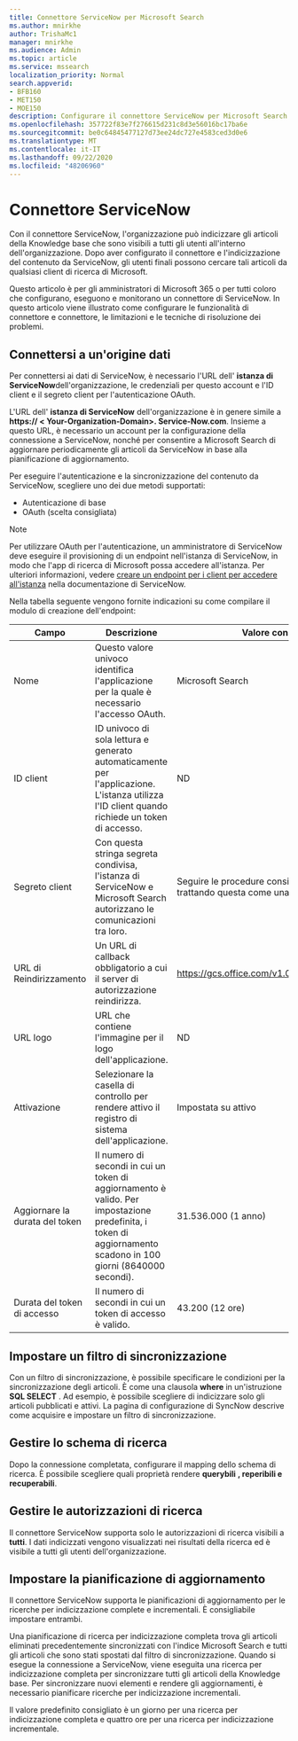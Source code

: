 ```yaml
---
title: Connettore ServiceNow per Microsoft Search
ms.author: mnirkhe
author: TrishaMc1
manager: mnirkhe
ms.audience: Admin
ms.topic: article
ms.service: mssearch
localization_priority: Normal
search.appverid:
- BFB160
- MET150
- MOE150
description: Configurare il connettore ServiceNow per Microsoft Search
ms.openlocfilehash: 357722f83e7f276615d231c8d3e56016bc17ba6e
ms.sourcegitcommit: be0c64845477127d73ee24dc727e4583ced3d0e6
ms.translationtype: MT
ms.contentlocale: it-IT
ms.lasthandoff: 09/22/2020
ms.locfileid: "48206960"
---
```

# <a name="servicenow-connector"></a>Connettore ServiceNow

Con il connettore ServiceNow, l'organizzazione può indicizzare gli articoli della Knowledge base che sono visibili a tutti gli utenti all'interno dell'organizzazione. Dopo aver configurato il connettore e l'indicizzazione del contenuto da ServiceNow, gli utenti finali possono cercare tali articoli da qualsiasi client di ricerca di Microsoft.  

Questo articolo è per gli amministratori di Microsoft 365 o per tutti coloro che configurano, eseguono e monitorano un connettore di ServiceNow. In questo articolo viene illustrato come configurare le funzionalità di connettore e connettore, le limitazioni e le tecniche di risoluzione dei problemi.

## <a name="connect-to-a-data-source"></a>Connettersi a un'origine dati

Per connettersi ai dati di ServiceNow, è necessario l'URL dell' **istanza di ServiceNow**dell'organizzazione, le credenziali per questo account e l'ID client e il segreto client per l'autenticazione OAuth.  

L'URL dell' **istanza di ServiceNow** dell'organizzazione è in genere simile a **https:// &lt; Your-Organization-Domain>. Service-Now.com**. Insieme a questo URL, è necessario un account per la configurazione della connessione a ServiceNow, nonché per consentire a Microsoft Search di aggiornare periodicamente gli articoli da ServiceNow in base alla pianificazione di aggiornamento.

Per eseguire l'autenticazione e la sincronizzazione del contenuto da ServiceNow, scegliere uno dei due metodi supportati:

 - Autenticazione di base
 - OAuth (scelta consigliata)

> [!Note]
> Per utilizzare OAuth per l'autenticazione, un amministratore di ServiceNow deve eseguire il provisioning di un endpoint nell'istanza di ServiceNow, in modo che l'app di ricerca di Microsoft possa accedere all'istanza. Per ulteriori informazioni, vedere [creare un endpoint per i client per accedere all'istanza](https://docs.servicenow.com/bundle/newyork-platform-administration/page/administer/security/task/t_CreateEndpointforExternalClients.html) nella documentazione di ServiceNow.

Nella tabella seguente vengono fornite indicazioni su come compilare il modulo di creazione dell'endpoint:

Campo | Descrizione | Valore consigliato
--- | --- | ---
Nome | Questo valore univoco identifica l'applicazione per la quale è necessario l'accesso OAuth. | Microsoft Search
ID client | ID univoco di sola lettura e generato automaticamente per l'applicazione. L'istanza utilizza l'ID client quando richiede un token di accesso. | ND
Segreto client | Con questa stringa segreta condivisa, l'istanza di ServiceNow e Microsoft Search autorizzano le comunicazioni tra loro. | Seguire le procedure consigliate per la sicurezza trattando questa come una password.
URL di Reindirizzamento | Un URL di callback obbligatorio a cui il server di autorizzazione reindirizza. | https://gcs.office.com/v1.0/admin/oauth/callback
URL logo | URL che contiene l'immagine per il logo dell'applicazione. | ND
Attivazione | Selezionare la casella di controllo per rendere attivo il registro di sistema dell'applicazione. | Impostata su attivo
Aggiornare la durata del token | Il numero di secondi in cui un token di aggiornamento è valido. Per impostazione predefinita, i token di aggiornamento scadono in 100 giorni (8640000 secondi). | 31.536.000 (1 anno)
Durata del token di accesso | Il numero di secondi in cui un token di accesso è valido. | 43.200 (12 ore)

## <a name="set-a-sync-filter"></a>Impostare un filtro di sincronizzazione

Con un filtro di sincronizzazione, è possibile specificare le condizioni per la sincronizzazione degli articoli. È come una clausola **where** in un'istruzione **SQL SELECT** . Ad esempio, è possibile scegliere di indicizzare solo gli articoli pubblicati e attivi. La pagina di configurazione di SyncNow descrive come acquisire e impostare un filtro di sincronizzazione.

## <a name="manage-the-search-schema"></a>Gestire lo schema di ricerca

Dopo la connessione completata, configurare il mapping dello schema di ricerca. È possibile scegliere quali proprietà rendere **querybili** **, reperibili e** **recuperabili**.

## <a name="manage-search-permissions"></a>Gestire le autorizzazioni di ricerca

Il connettore ServiceNow supporta solo le autorizzazioni di ricerca visibili a **tutti**. I dati indicizzati vengono visualizzati nei risultati della ricerca ed è visibile a tutti gli utenti dell'organizzazione.

## <a name="set-the-refresh-schedule"></a>Impostare la pianificazione di aggiornamento

Il connettore ServiceNow supporta le pianificazioni di aggiornamento per le ricerche per indicizzazione complete e incrementali. È consigliabile impostare entrambi.

Una pianificazione di ricerca per indicizzazione completa trova gli articoli eliminati precedentemente sincronizzati con l'indice Microsoft Search e tutti gli articoli che sono stati spostati dal filtro di sincronizzazione. Quando si esegue la connessione a ServiceNow, viene eseguita una ricerca per indicizzazione completa per sincronizzare tutti gli articoli della Knowledge base. Per sincronizzare nuovi elementi e rendere gli aggiornamenti, è necessario pianificare ricerche per indicizzazione incrementali.

Il valore predefinito consigliato è un giorno per una ricerca per indicizzazione completa e quattro ore per una ricerca per indicizzazione incrementale.
